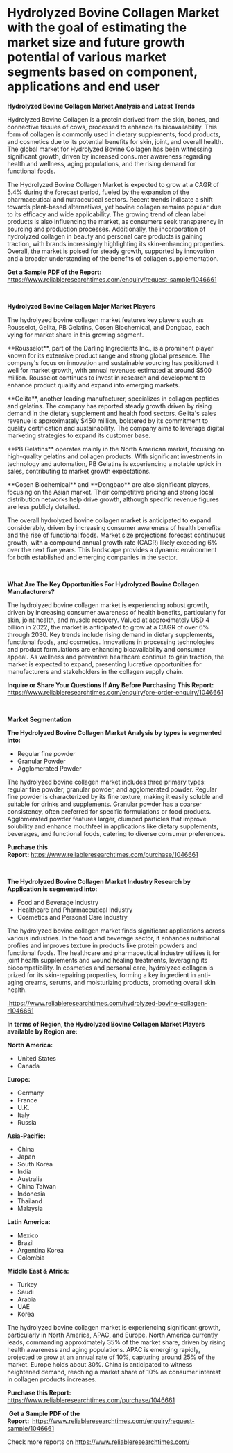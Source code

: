 <p><h1>Hydrolyzed Bovine Collagen Market with the goal of estimating the market size and future growth potential of various market segments based on component, applications and end user</h1></p><p><strong>Hydrolyzed Bovine Collagen Market Analysis and Latest Trends</strong></p>
<p><p>Hydrolyzed Bovine Collagen is a protein derived from the skin, bones, and connective tissues of cows, processed to enhance its bioavailability. This form of collagen is commonly used in dietary supplements, food products, and cosmetics due to its potential benefits for skin, joint, and overall health. The global market for Hydrolyzed Bovine Collagen has been witnessing significant growth, driven by increased consumer awareness regarding health and wellness, aging populations, and the rising demand for functional foods.</p><p>The Hydrolyzed Bovine Collagen Market is expected to grow at a CAGR of 5.4% during the forecast period, fueled by the expansion of the pharmaceutical and nutraceutical sectors. Recent trends indicate a shift towards plant-based alternatives, yet bovine collagen remains popular due to its efficacy and wide applicability. The growing trend of clean label products is also influencing the market, as consumers seek transparency in sourcing and production processes. Additionally, the incorporation of hydrolyzed collagen in beauty and personal care products is gaining traction, with brands increasingly highlighting its skin-enhancing properties. Overall, the market is poised for steady growth, supported by innovation and a broader understanding of the benefits of collagen supplementation.</p></p>
<p><strong>Get a Sample PDF of the Report:&nbsp;</strong> <a href="https://www.reliableresearchtimes.com/enquiry/request-sample/1046661?utm_campaign=2203&utm_medium=2&utm_source=Github&utm_content=ia&utm_term=22032025&utm_id=hydrolyzed-bovine-collagen">https://www.reliableresearchtimes.com/enquiry/request-sample/1046661</a></p>
<p>&nbsp;</p>
<p><strong>Hydrolyzed Bovine Collagen Major Market Players</strong></p>
<p><p>The hydrolyzed bovine collagen market features key players such as Rousselot, Gelita, PB Gelatins, Cosen Biochemical, and Dongbao, each vying for market share in this growing segment. </p><p>**Rousselot**, part of the Darling Ingredients Inc., is a prominent player known for its extensive product range and strong global presence. The company's focus on innovation and sustainable sourcing has positioned it well for market growth, with annual revenues estimated at around $500 million. Rousselot continues to invest in research and development to enhance product quality and expand into emerging markets.</p><p>**Gelita**, another leading manufacturer, specializes in collagen peptides and gelatins. The company has reported steady growth driven by rising demand in the dietary supplement and health food sectors. Gelita's sales revenue is approximately $450 million, bolstered by its commitment to quality certification and sustainability. The company aims to leverage digital marketing strategies to expand its customer base.</p><p>**PB Gelatins** operates mainly in the North American market, focusing on high-quality gelatins and collagen products. With significant investments in technology and automation, PB Gelatins is experiencing a notable uptick in sales, contributing to market growth expectations.</p><p>**Cosen Biochemical** and **Dongbao** are also significant players, focusing on the Asian market. Their competitive pricing and strong local distribution networks help drive growth, although specific revenue figures are less publicly detailed. </p><p>The overall hydrolyzed bovine collagen market is anticipated to expand considerably, driven by increasing consumer awareness of health benefits and the rise of functional foods. Market size projections forecast continuous growth, with a compound annual growth rate (CAGR) likely exceeding 6% over the next five years. This landscape provides a dynamic environment for both established and emerging companies in the sector.</p></p>
<p>&nbsp;</p>
<p><strong>What Are The Key Opportunities For Hydrolyzed Bovine Collagen Manufacturers?</strong></p>
<p><p>The hydrolyzed bovine collagen market is experiencing robust growth, driven by increasing consumer awareness of health benefits, particularly for skin, joint health, and muscle recovery. Valued at approximately USD 4 billion in 2022, the market is anticipated to grow at a CAGR of over 6% through 2030. Key trends include rising demand in dietary supplements, functional foods, and cosmetics. Innovations in processing technologies and product formulations are enhancing bioavailability and consumer appeal. As wellness and preventive healthcare continue to gain traction, the market is expected to expand, presenting lucrative opportunities for manufacturers and stakeholders in the collagen supply chain.</p></p>
<p><strong>Inquire or Share Your Questions If Any Before Purchasing This Report:</strong> <a href="https://www.reliableresearchtimes.com/enquiry/pre-order-enquiry/1046661?utm_campaign=2203&utm_medium=2&utm_source=Github&utm_content=ia&utm_term=22032025&utm_id=hydrolyzed-bovine-collagen">https://www.reliableresearchtimes.com/enquiry/pre-order-enquiry/1046661</a></p>
<p>&nbsp;</p>
<p><strong>Market Segmentation</strong></p>
<p><strong>The Hydrolyzed Bovine Collagen Market Analysis by types is segmented into:</strong></p>
<p><ul><li>Regular fine powder</li><li>Granular Powder</li><li>Agglomerated Powder</li></ul></p>
<p><p>The hydrolyzed bovine collagen market includes three primary types: regular fine powder, granular powder, and agglomerated powder. Regular fine powder is characterized by its fine texture, making it easily soluble and suitable for drinks and supplements. Granular powder has a coarser consistency, often preferred for specific formulations or food products. Agglomerated powder features larger, clumped particles that improve solubility and enhance mouthfeel in applications like dietary supplements, beverages, and functional foods, catering to diverse consumer preferences.</p></p>
<p><strong>Purchase this Report:&nbsp;</strong><a href="https://www.reliableresearchtimes.com/purchase/1046661?utm_campaign=2203&utm_medium=2&utm_source=Github&utm_content=ia&utm_term=22032025&utm_id=hydrolyzed-bovine-collagen">https://www.reliableresearchtimes.com/purchase/1046661</a></p>
<p>&nbsp;</p>
<p><strong>The Hydrolyzed Bovine Collagen Market Industry Research by Application is segmented into:</strong></p>
<p><ul><li>Food and Beverage Industry</li><li>Healthcare and Pharmaceutical Industry</li><li>Cosmetics and Personal Care Industry</li></ul></p>
<p><p>The hydrolyzed bovine collagen market finds significant applications across various industries. In the food and beverage sector, it enhances nutritional profiles and improves texture in products like protein powders and functional foods. The healthcare and pharmaceutical industry utilizes it for joint health supplements and wound healing treatments, leveraging its biocompatibility. In cosmetics and personal care, hydrolyzed collagen is prized for its skin-repairing properties, forming a key ingredient in anti-aging creams, serums, and moisturizing products, promoting overall skin health.</p></p>
<p><a href="https://www.reliableresearchtimes.com/hydrolyzed-bovine-collagen-r1046661?utm_campaign=2203&utm_medium=2&utm_source=Github&utm_content=ia&utm_term=22032025&utm_id=hydrolyzed-bovine-collagen">&nbsp;https://www.reliableresearchtimes.com/hydrolyzed-bovine-collagen-r1046661</a></p>
<p><strong>In terms of Region, the Hydrolyzed Bovine Collagen Market Players available by Region are:</strong></p>
<p>
    <p> <strong> North America: </strong>
        <ul>
            <li>United States</li>
            <li>Canada</li>
        </ul>
        </p> 
    <p> <strong> Europe: </strong>
        <ul>
            <li>Germany</li>
            <li>France</li>
            <li>U.K.</li>
            <li>Italy</li>
            <li>Russia</li>
        </ul>
        </p> 
    <p> <strong> Asia-Pacific: </strong>
        <ul>
            <li>China</li>
            <li>Japan</li>
            <li>South Korea</li>
            <li>India</li>
            <li>Australia</li>
            <li>China Taiwan</li>
            <li>Indonesia</li>
            <li>Thailand</li>
            <li>Malaysia</li>
        </ul>
        </p> 
    <p> <strong> Latin America: </strong>
        <ul>
            <li>Mexico</li>
            <li>Brazil</li>
            <li>Argentina Korea</li>
            <li>Colombia</li>
        </ul>
        </p> 
    <p> <strong> Middle East & Africa: </strong>
        <ul>
            <li>Turkey</li>
            <li>Saudi</li>
            <li>Arabia</li>
            <li>UAE</li>
            <li>Korea</li>
        </ul>
    </p>
    </p>
<p><p>The hydrolyzed bovine collagen market is experiencing significant growth, particularly in North America, APAC, and Europe. North America currently leads, commanding approximately 35% of the market share, driven by rising health awareness and aging populations. APAC is emerging rapidly, projected to grow at an annual rate of 10%, capturing around 25% of the market. Europe holds about 30%. China is anticipated to witness heightened demand, reaching a market share of 10% as consumer interest in collagen products increases.</p></p>
<p><strong>Purchase this Report: </strong><a href="https://www.reliableresearchtimes.com/purchase/1046661?utm_campaign=2203&utm_medium=2&utm_source=Github&utm_content=ia&utm_term=22032025&utm_id=hydrolyzed-bovine-collagen">https://www.reliableresearchtimes.com/purchase/1046661</a></p>
<p>&nbsp;<strong>Get a Sample PDF of the Report:&nbsp;&nbsp;</strong><a href="https://www.reliableresearchtimes.com/enquiry/request-sample/1046661?utm_campaign=2203&utm_medium=2&utm_source=Github&utm_content=ia&utm_term=22032025&utm_id=hydrolyzed-bovine-collagen">https://www.reliableresearchtimes.com/enquiry/request-sample/1046661</a></p>
<p><strong></strong></p>
<p>Check more reports on <a href="https://www.reliableresearchtimes.com/?utm_campaign=2203&utm_medium=2&utm_source=Github&utm_content=ia&utm_term=22032025&utm_id=hydrolyzed-bovine-collagen">https://www.reliableresearchtimes.com/</a></p>